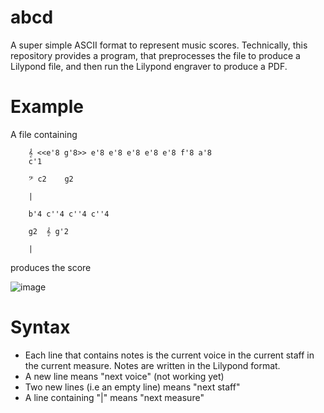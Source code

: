 # abcd
A super simple ASCII format to represent music scores. Technically, this repository provides a program, that preprocesses the file to produce a Lilypond file, and then run the Lilypond engraver to produce a PDF.

# Example

A file containing 

        𝄞 <<e'8 g'8>> e'8 e'8 e'8 e'8 e'8 f'8 a'8 
        c'1

        𝄢 c2    g2

        |

        b'4 c''4 c''4 c''4

        g2  𝄞 g'2

        |

        
produces the score

![image](https://user-images.githubusercontent.com/43071857/197384365-93a91293-f9ff-465c-8b5c-5ff7b017e481.png)


 
# Syntax

- Each line that contains notes is the current voice in the current staff in the current measure. Notes are written in the Lilypond format.
- A new line means "next voice" (not working yet)
- Two new lines (i.e an empty line) means "next staff"
- A line containing "|" means "next measure"

